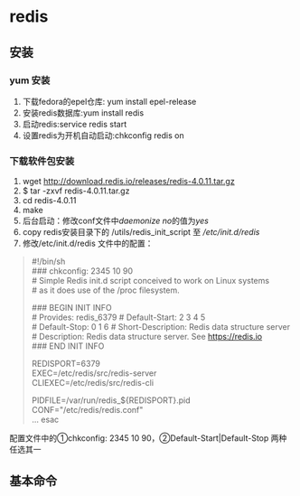# redis
## 安装
### yum 安装
   1. 下载fedora的epel仓库: yum install epel-release
   2. 安装redis数据库:yum install redis
   3. 启动redis:service redis start
   4. 设置redis为开机自动启动:chkconfig redis on
### 下载软件包安装
   1. wget http://download.redis.io/releases/redis-4.0.11.tar.gz
   2. $ tar -zxvf redis-4.0.11.tar.gz
   3. cd redis-4.0.11
   4. make
   5. 后台启动：修改conf文件中*daemonize no*的值为*yes*
   6. copy redis安装目录下的 /utils/redis_init_script 至 _/etc/init.d/redis_
   7. 修改/etc/init.d/redis 文件中的配置：
> \#!/bin/sh   
> \### chkconfig: 2345 10 90  
> \# Simple Redis init.d script conceived to work on Linux systems   
> \# as it does use of the /proc filesystem. 
>
> \### BEGIN INIT INFO  
> \# Provides:     redis_6379 
> \# Default-Start:        2 3 4 5  
> \# Default-Stop:         0 1 6 
> \# Short-Description:    Redis data structure server   
> \# Description:          Redis data structure server. See https://redis.io  
> \### END INIT INFO 
>  
> REDISPORT=6379  
> EXEC=/etc/redis/src/redis-server  
> CLIEXEC=/etc/redis/src/redis-cli  
>  
> PIDFILE=/var/run/redis_${REDISPORT}.pid 
> CONF="/etc/redis/redis.conf"   
> ... 
  esac   

  配置文件中的①chkconfig: 2345 10 90，②Default-Start|Default-Stop 两种任选其一
## 基本命令
